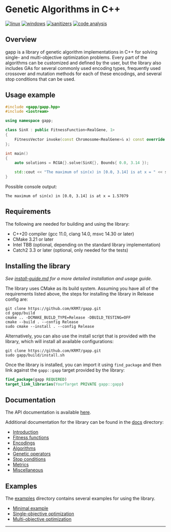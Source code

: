 
# Genetic Algorithms in C++ 

[![linux](https://github.com/KRM7/genetic-algorithms/actions/workflows/linux.yml/badge.svg?branch=dev)](https://github.com/KRM7/genetic-algorithms/actions/workflows/linux.yml)
[![windows](https://github.com/KRM7/genetic-algorithms/actions/workflows/windows.yml/badge.svg?branch=dev)](https://github.com/KRM7/genetic-algorithms/actions/workflows/windows.yml)
[![sanitizers](https://github.com/KRM7/genetic-algorithms/actions/workflows/sanitizers.yml/badge.svg?branch=dev)](https://github.com/KRM7/genetic-algorithms/actions/workflows/sanitizers.yml)
[![code analysis](https://github.com/KRM7/genetic-algorithms/actions/workflows/analysis.yml/badge.svg?branch=dev)](https://github.com/KRM7/genetic-algorithms/actions/workflows/analysis.yml)


## Overview

gapp is a library of genetic algorithm implementations in C++ for solving single-
and multi-objective optimization problems. Every part of the algorithms can be customized
and defined by the user, but the library also includes GAs for several commonly used encoding types,
frequently used crossover and mutation methods for each of these encodings,
and several stop conditions that can be used.


## Usage example

```cpp
#include <gapp/gapp.hpp>
#include <iostream>

using namespace gapp;

class SinX : public FitnessFunction<RealGene, 1> 
{
    FitnessVector invoke(const Chromosome<RealGene>& x) const override { return { std::sin(x[0]) }; }
};

int main()
{
    auto solutions = RCGA{}.solve(SinX{}, Bounds{ 0.0, 3.14 });

    std::cout << "The maximum of sin(x) in [0.0, 3.14] is at x = " << solutions[0].chromosome[0];
}
```

Possible console output:

```text
The maximum of sin(x) in [0.0, 3.14] is at x = 1.57079
```


## Requirements

The following are needed for building and using the library:

- C++20 compiler (gcc 11.0, clang 14.0, msvc 14.30 or later)
- CMake 3.21 or later
- Intel TBB (optional, depending on the standard library implementation)
- Catch2 3.3 or later (optional, only needed for the tests)


## Installing the library

*See [install-guide.md](docs/install-guide.md) for a more detailed installation and usage guide.*

The library uses CMake as its build system. Assuming you have all of the requirements
listed above, the steps for installing the library in Release config are:

```shell
git clone https://github.com/KRM7/gapp.git
cd gapp/build
cmake .. -DCMAKE_BUILD_TYPE=Release -DBUILD_TESTING=OFF
cmake --build . --config Release
sudo cmake --install . --config Release
```

Alternatively, you can also use the install script that is provided with the library, which
will install all available configurations:

```shell
git clone https://github.com/KRM7/gapp.git
sudo gapp/build/install.sh
```

Once the library is installed, you can import it using `find_package` and then link
against the `gapp::gapp` target provided by the library:

```cmake
find_package(gapp REQUIRED)
target_link_libraries(YourTarget PRIVATE gapp::gapp)
```


## Documentation

The API documentation is available [here](https://krm7.github.io/gapp/).

Additional documentation for the library can be found in the [docs](./docs) directory:

* [Introduction](./docs/introduction.md)
* [Fitness functions](./docs/fitness-functions.md) 
* [Encodings](./docs/encodings.md)  
* [Algorithms](./docs/algorithms.md)  
* [Genetic operators](./docs/genetic-operators.md)  
* [Stop conditions](./docs/stop-conditions.md)  
* [Metrics](./docs/metrics.md)    
* [Miscellaneous](./docs/miscellaneous.md)


## Examples

The [examples](./examples) directory contains several examples for using the library.

* [Minimal example](./examples/1_minimal_example.cpp)
* [Single-objective optimization](./examples/2_basic_single_objective.cpp)
* [Multi-objective optimization](./examples/3_basic_multi_objective.cpp)

-------------------------------------------------------------------------------------------------


